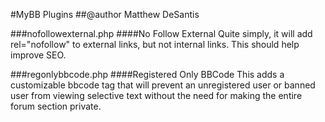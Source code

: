 #MyBB Plugins
##@author Matthew DeSantis

###nofollowexternal.php
####No Follow External
Quite simply, it will add rel="nofollow" to external links, but not internal links. This should help improve SEO.

###regonlybbcode.php
####Registered Only BBCode
This adds a customizable bbcode tag that will prevent an unregistered user or banned user from viewing selective text without the need for making the entire forum section private.

